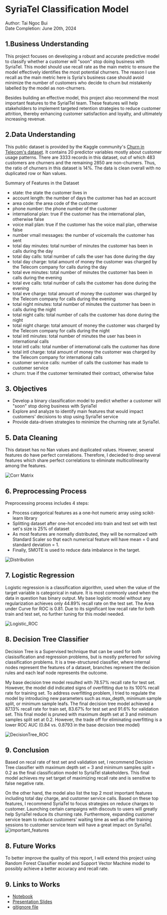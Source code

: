 # SyriaTel Classification Model

Author: Tai Ngoc Bui <br>
Date Completion: June 20th, 2024

## 1.Business Understanding
This project focuses on developing a robust and accurate predictive model to classify whether a customer will "soon" stop doing business with SyriaTel. This model should use recall rate as the main metric to ensure the model effectively identifies the most potential churners. The reason I use recall as the main metric here is Syria's business case should avoid minimize the number of customers who decide to churn but mistakenly labelled by the model as non-churners.

Besides building an effective model, this project also recommend the most important features to the SyrialTel team. These features will help stakeholders to implement targeted retention strategies to reduce customer attrition, thereby enhancing customer satisfaction and loyalty, and ultimately increasing revenue.

## 2.Data Understanding
This public dataset is provided by the Kaggle community's [Churn in Telecom's dataset](https://www.kaggle.com/datasets/becksddf/churn-in-telecoms-dataset). It contains 20 predictor variables mostly about customer usage patterns. There are 3333 records in this dataset, out of which 483 customers are churners and the remaining 2850 are non-churners. Thus, the ratio of churners in this dataset is 14%. The data is clean overall with no duplicated row or Nan values.

Summary of Features in the Dataset

* state: the state the customer lives in
* account length: the number of days the customer has had an account
* area code: the area code of the customer
* phone number: the phone number of the customer
* international plan: true if the customer has the international plan, otherwise false
* voice mail plan: true if the customer has the voice mail plan, otherwise false
* number vmail messages: the number of voicemails the customer has sent
* total day minutes: total number of minutes the customer has been in calls during the day
* total day calls: total number of calls the user has done during the day
* total day charge: total amount of money the customer was charged by the Telecom company for calls during the day
* total eve minutes: total number of minutes the customer has been in calls during the evening
* total eve calls: total number of calls the customer has done during the evening
* total eve charge: total amount of money the customer was charged by the Telecom company for calls during the evening
* total night minutes: total number of minutes the customer has been in calls during the night
* total night calls: total number of calls the customer has done during the night
* total night charge: total amount of money the customer was charged by the Telecom company for calls during the night
* total intl minutes: total number of minutes the user has been in international calls
* total intl calls: total number of international calls the customer has done
* total intl charge: total amount of money the customer was charged by the Telecom company for international calls
* customer service calls: number of calls the customer has made to customer service
* churn: true if the customer terminated their contract, otherwise false

## 3. Objectives
* Develop a binary classification model to predict whether a customer will "soon" stop doing business with SyriaTel
* Explore and analyze to identify main features that would impact customers' decisions to stop using SyriaTel service
* Provide data-driven strategies to minimize the churning rate at SyriaTel.

## 5. Data Cleaning
This dataset has no Nan values and duplicated values. However, several features do have perfect correlations. Therefore, I decieded to drop several features which share perfect correlations to eliminate multicollinearity among the features.

![Corr Matrix](https://github.com/taingocbui/phase3_project/blob/main/photos/corr_matrix.png)

## 6. Preprocessing Process
Preprocessing process includes 4 steps:
* Process categorical features as a one-hot numeric array using scikit-learn library
* Splitting dataset after one-hot encoded into train and test set with test set's size is 25% of dataset
* As most features are normally distributed, they will be normalized with Standard Scaler so that each numerical feature will have mean = 0 and standard deviation = 1. 
* Finally, SMOTE is used to reduce data imbalance in the target.

![Distribution](https://github.com/taingocbui/phase3_project/blob/main/photos/distribution.png)

## 7. Logistic Regression
Logistic regression is a classification algorithm, used when the value of the target variable is categorical in nature. It is most commonly used when the data in question has binary output. My base logistic model without any regularization achieves only 44.89% recall rate on the test set. The Area under Curve for ROC is 0.81. Due to its significant low recall rate for both train and test set, no further tuning for this model needed.

![Logistic_ROC](https://github.com/taingocbui/phase3_project/blob/main/photos/logistic_ROC.png)

## 8. Decision Tree Classifier
Decision Tree is a Supervised technique that can be used for both clasissification and regression problems, but is mostly preferred for solving classification problems. It is a tree-structured classifier, where internal nodes represent the features of a dataset, branches represent the decision rules and each leaf node represents the outcome.

My base decision tree model resulted with 78.57% recall rate for test set. However, the model did indicated signs of overfitting due to its 100% recall rate for training set. To address overfitting problem, I tried to regulate the model by introducing new parameters such as max_depth, minimum sample split, or minimum sample leafs. The final decision tree model achieved a 87.13% recall rate for train set, 83.67% for test set and 91.6% for validation set. This final model is pruned with maximum depth set at 3 and minimum samples split set at 0.2. However, the trade off for eliminating overfitting is a lower ROC AUC (0.84 vs. 0.8793 in the base decision tree model)

![DecisionTree_ROC](https://github.com/taingocbui/phase3_project/blob/main/photos/decisiontree_ROC.png)

## 9. Conclusion
Based on recal rate of test set and validation set, I recommend Decision Tree classifier with maximum depth set = 3 and minimum samples split = 0.2 as the final classification model to SyriaTel stakeholders. This final model achieves my set target of maximizing recall rate and is sensitive to false negative rate.

On the other hand, the model also list the top 2 most important features including total day charge, and customer service calls. Based on these top features, I recommend SyriaTel to focus strategies on reduce charges to customer. Launching certain campaigns with discouts to users will greatly help SyriaTel reduce its churning rate. Furthermore, expanding customer service team to reduce customers' waiting time as well as offer training sessions to customer service team will have a great impact on SyriaTel.
![important_features](https://github.com/taingocbui/phase3_project/blob/main/photos/important_features.png)


## 8. Future Works
To better improve the quality of this report, I will extend this project using Random Forest Classifier model and Support Vector Machine model to possibly achieve a better accuracy and recall rate.

## 9. Links to Works
- [Notebook](https://github.com/taingocbui/phase3_project/blob/main/project3.ipynb)
- [Presentation Slides](https://github.com/taingocbui/phase3_project/blob/main/presentation.pdf)
- [gitignore file](https://github.com/taingocbui/phase3_project/blob/main/.gitignore)